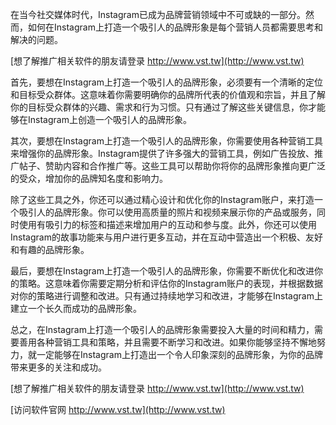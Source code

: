 在当今社交媒体时代，Instagram已成为品牌营销领域中不可或缺的一部分。然而，如何在Instagram上打造一个吸引人的品牌形象是每个营销人员都需要思考和解决的问题。

[想了解推广相关软件的朋友请登录 http://www.vst.tw](http://www.vst.tw)

首先，要想在Instagram上打造一个吸引人的品牌形象，必须要有一个清晰的定位和目标受众群体。这意味着你需要明确你的品牌所代表的价值观和宗旨，并且了解你的目标受众群体的兴趣、需求和行为习惯。只有通过了解这些关键信息，你才能够在Instagram上创造一个吸引人的品牌形象。

其次，要想在Instagram上打造一个吸引人的品牌形象，你需要使用各种营销工具来增强你的品牌形象。Instagram提供了许多强大的营销工具，例如广告投放、推广帖子、赞助内容和合作推广等。这些工具可以帮助你将你的品牌形象推向更广泛的受众，增加你的品牌知名度和影响力。

除了这些工具之外，你还可以通过精心设计和优化你的Instagram账户，来打造一个吸引人的品牌形象。你可以使用高质量的照片和视频来展示你的产品或服务，同时使用有吸引力的标签和描述来增加用户的互动和参与度。此外，你还可以使用Instagram的故事功能来与用户进行更多互动，并在互动中营造出一个积极、友好和有趣的品牌形象。

最后，要想在Instagram上打造一个吸引人的品牌形象，你需要不断优化和改进你的策略。这意味着你需要定期分析和评估你的Instagram账户的表现，并根据数据对你的策略进行调整和改进。只有通过持续地学习和改进，才能够在Instagram上建立一个长久而成功的品牌形象。

总之，在Instagram上打造一个吸引人的品牌形象需要投入大量的时间和精力，需要善用各种营销工具和策略，并且需要不断学习和改进。如果你能够坚持不懈地努力，就一定能够在Instagram上打造出一个令人印象深刻的品牌形象，为你的品牌带来更多的关注和成功。

[想了解推广相关软件的朋友请登录 http://www.vst.tw](http://www.vst.tw)


[访问软件官网 http://www.vst.tw](http://www.vst.tw)
